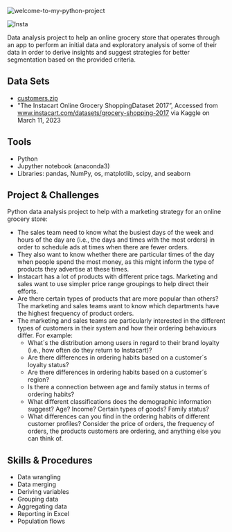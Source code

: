 

![welcome-to-my-python-project](https://github.com/Rampapam/Python/assets/60465303/7da8a638-a2aa-4ea4-8a9d-d68062fb7100)


![Insta](https://github.com/Rampapam/Python/assets/60465303/2884c780-0c3d-4e3d-b719-72dc938d18af)


Data analysis project to help an online grocery store that operates through an app to perform an initial data and exploratory analysis of some of their data in order to derive insights and suggest strategies for better segmentation based on the provided criteria. 


## Data Sets
- [customers.zip](https://github.com/Rampapam/Python/files/12207645/customers.zip)
- "The Instacart Online Grocery ShoppingDataset 2017”, Accessed from www.instacart.com/datasets/grocery-shopping-2017 via Kaggle on March 11, 2023


## Tools
- Python
- Jupyther notebook (anaconda3)
- Libraries: pandas, NumPy, os, matplotlib, scipy, and seaborn


## Project & Challenges 
Python data analysis project to help with a marketing strategy for an online grocery store:  
* The sales team need to know what the busiest days of the week and hours of the day are (i.e., the days and times with the most orders) in order to schedule ads at times when there are fewer orders.
* They also want to know whether there are particular times of the day when people spend the most money, as this might inform the type of products they advertise at these times.
* Instacart has a lot of products with different price tags. Marketing and sales want to use simpler price range groupings to help direct their efforts.
* Are there certain types of products that are more popular than others? The marketing and sales teams want to know which departments have the highest frequency of product orders.
* The marketing and sales teams are particularly interested in the different types of customers in their system and how their ordering behaviours differ. For example:
  * What´s the distribution among users in regard to their brand loyalty (i.e., how often do they return to Instacart)?
  * Are there differences in ordering habits based on a customer´s loyalty status?
  * Are there differences in ordering habits based on a customer´s region?
  * Is there a connection between age and family status in terms of ordering habits?
  * What different classifications does the demographic information suggest? Age? Income? Certain types of goods? Family status?
  * What differences can you find in the ordering habits of different customer profiles? Consider the price of orders, the frequency of orders, the products customers are ordering, and anything else you can think of.

## Skills & Procedures
- Data wrangling
- Data merging
- Deriving variables
- Grouping data
- Aggregating data
- Reporting in Excel
- Population flows
